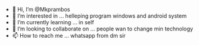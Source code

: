 - 👋 Hi, I’m @Mkprambos
- 👀 I’m interested in ... helleping program windows and android system
- 🌱 I’m currently learning ... in self
- 💞️ I’m looking to collaborate on ... people wan to change min technology 
- 📫 How to reach me ... whatsapp from dm sir

<!---
Mkprambos/Mkprambos is a ✨ special ✨ repository because its `README.md` (this file) appears on your GitHub profile.
You can click the Preview link to take a look at your changes.
--->
